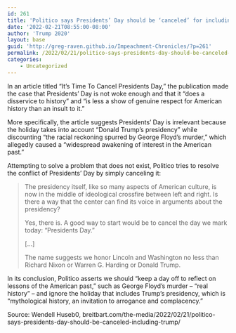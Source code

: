 ```yaml
---
id: 261
title: 'Politico says Presidents’ Day should be ‘canceled’ for including Trump'
date: '2022-02-21T08:55:00-08:00'
author: 'Trump 2020'
layout: base
guid: 'http://greg-raven.github.io/Impeachment-Chronicles/?p=261'
permalink: /2022/02/21/politico-says-presidents-day-should-be-canceled-for-including-trump/
categories:
    - Uncategorized
---
```


In an article titled “It’s Time To Cancel Presidents Day,” the publication made the case that Presidents’ Day is not woke enough and that it “does a disservice to history” and “is less a show of genuine respect for American history than an insult to it.”

More specifically, the article suggests Presidents’ Day is irrelevant because the holiday takes into account “Donald Trump’s presidency” while discounting “the racial reckoning spurred by George Floyd’s murder,” which allegedly caused a “widespread awakening of interest in the American past.”

Attempting to solve a problem that does not exist, Politico tries to resolve the conflict of Presidents’ Day by simply canceling it:

> The presidency itself, like so many aspects of American culture, is now in the middle of ideological crossfire between left and right. Is there a way that the center can find its voice in arguments about the presidency?
> 
> Yes, there is. A good way to start would be to cancel the day we mark today: “Presidents Day.”
> 
> \[…\]
> 
> The name suggests we honor Lincoln and Washington no less than Richard Nixon or Warren G. Harding or Donald Trump.

In its conclusion, Politico asserts we should “keep a day off to reflect on lessons of the American past,” such as George Floyd’s murder – “real history” – and ignore the holiday that includes Trump’s presidency, which is “mythological history, an invitation to arrogance and complacency.”

Source: Wendell Huseb0, breitbart.com/the-media/2022/02/21/politico-says-presidents-day-should-be-canceled-including-trump/
